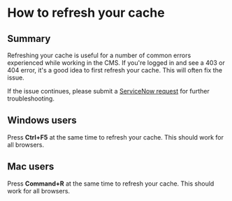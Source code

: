 # How to refresh your cache

## Summary

Refreshing your cache is useful for a number of common errors experienced while working in the CMS. If you're logged in and see a 403 or 404 error, it's a good idea to first refresh your cache. This will often fix the issue. 

If the issue continues, please submit a [ServiceNow request]() for further troubleshooting.

## **Windows users**

Press **Ctrl+F5** at the same time to refresh your cache. This should work for all browsers.

## **Mac users**

Press **Command+R** at the same time to refresh your cache. This should work for all browsers.

## 

